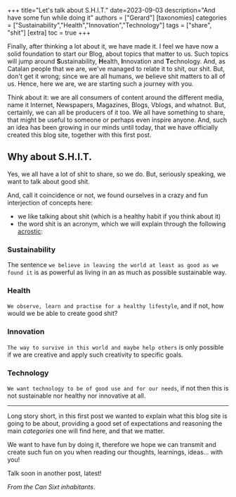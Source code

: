 +++
title="Let's talk about S.H.I.T."
date=2023-09-03
description="And have some fun while doing it"
authors = ["Gerard"]
[taxonomies]
categories = ["Sustainability","Health","Innovation","Technology"]
tags = ["share", "shit"]
[extra]
toc = true
+++


Finally, after thinking a lot about it, we have made it. I feel we have now a solid foundation to start our Blog, about topics that matter to us.
Such topics will jump around **S**ustainability, **H**ealth, **I**nnovation and **T**echnology. And, as Catalan people that we are, we've managed to relate it to shit, our shit. But, don't get it wrong; since we are all humans, we believe shit matters to all of us. Hence, here we are, we are starting such a journey with you.

<!-- more -->

Think about it: we are all consumers of content around the different media, name it Internet, Newspapers, Magazines, Blogs, Vblogs, and whatnot. But, certainly, we can all be producers of it too. We all have something to share, that might be useful to someone or perhaps even inspire anyone. And, such an idea has been growing in our minds until today, that we have officially created this blog site, together with this first post.

## Why about S.H.I.T.

Yes, we all have a lot of shit to share, so we do. But, seriously speaking, we want to talk about good shit.

And, call it coincidence or not, we found ourselves in a crazy and fun interjection of concepts here:

- we like talking about shit (which is a healthy habit if you think about it)
- the word shit is an acronym, which we will explain through the following [acrostic](https://en.wikipedia.org/wiki/Acrostic):

### Sustainability

The sentence `we believe in leaving the world at least as good as we found it` is as powerful as living in an as much as possible sustainable way.

### Health

`We observe, learn and practise for a healthy lifestyle`, and if not, how would we be able to create good shit?

### Innovation

`The way to survive in this world and maybe help others` is only possible if we are creative and apply such creativity to specific goals.

### Technology

`We want technology to be of good use and for our needs`, if not then this is not sustainable nor healthy nor innovative at all.

---

Long story short, in this first post we wanted to explain what this blog site is going to be about, providing a good set of expectations and reasoning the main *categories* one will find here, and that we matter.

We want to have fun by doing it, therefore we hope we can transmit and create such fun on you when reading our thoughts, learnings, ideas... with you!

Talk soon in another post, latest!

*From the Can Sixt inhabitants*.

